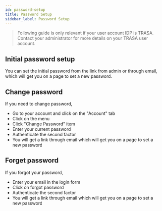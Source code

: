 ```yaml
---
id: password-setup
title: Password Setup
sidebar_label: Password Setup
---
```

> Following guide is only relevant if your user account IDP is TRASA. Contact your administrator for more details on your TRASA user account.

## Initial password setup
You can set the initial password from the link from admin or through email, which will get you on a page to set a new password.

## Change password
If you need to change password,
* Go to your account and click on the "Account" tab
* Click on the menu
* Click "Change Password" item
* Enter your current password
* Authenticate the second factor
* You will get a link through email which will get you on a page to set a new password

## Forget password
If you forgot your password,
* Enter your email in the login form
* Click on forgot password
* Authenticate the second factor
* You will get a link through email which will get you on a page to set a new password

[//]: # (TODO ## Note on password policy)

